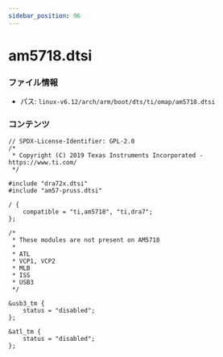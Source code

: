 ```yaml
---
sidebar_position: 96
---
```

# am5718.dtsi

### ファイル情報

- パス: `linux-v6.12/arch/arm/boot/dts/ti/omap/am5718.dtsi`

### コンテンツ

```dtsi
// SPDX-License-Identifier: GPL-2.0
/*
 * Copyright (C) 2019 Texas Instruments Incorporated - https://www.ti.com/
 */

#include "dra72x.dtsi"
#include "am57-pruss.dtsi"

/ {
	compatible = "ti,am5718", "ti,dra7";
};

/*
 * These modules are not present on AM5718
 *
 * ATL
 * VCP1, VCP2
 * MLB
 * ISS
 * USB3
 */

&usb3_tm {
	status = "disabled";
};

&atl_tm {
	status = "disabled";
};

```
